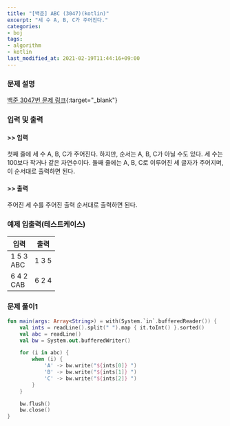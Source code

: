 ```yaml
---
title: "[백준] ABC (3047)(kotlin)"
excerpt: "세 수 A, B, C가 주어진다."
categories:
- boj
tags:
- algorithm
- kotlin
last_modified_at: 2021-02-19T11:44:16+09:00
---
```



### 문제 설명
[백준 3047번 문제 링크](https://www.acmicpc.net/problem/3047#description){:target="_blank"}




### 입력 및 출력
#### >> 입력
첫째 줄에 세 수 A, B, C가 주어진다. 하지만, 순서는 A, B, C가 아닐 수도 있다. 세 수는 100보다 작거나 같은 자연수이다. 둘째 줄에는 A, B, C로 이루어진 세 글자가 주어지며, 이 순서대로 출력하면 된다.



#### >> 출력
주어진 세 수를 주어진 출력 순서대로 출력하면 된다.





### 예제 입출력(테스트케이스)


|입력|출력|
|-----|------|
|1 5 3<br>ABC|1 3 5|
|6 4 2<br>CAB|6 2 4|




### 문제 풀이1
```kotlin
fun main(args: Array<String>) = with(System.`in`.bufferedReader()) {
    val ints = readLine().split(" ").map { it.toInt() }.sorted()
    val abc = readLine()
    val bw = System.out.bufferedWriter()

    for (i in abc) {
        when (i) {
            'A' -> bw.write("${ints[0]} ")
            'B' -> bw.write("${ints[1]} ")
            'C' -> bw.write("${ints[2]} ")
        }
    }

    bw.flush()
    bw.close()
}
```